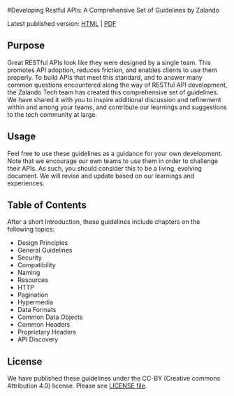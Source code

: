 #Developing Restful APIs: A Comprehensive Set of Guidelines by Zalando 

Latest published version: [HTML](http://zalando.github.io/restful-api-guidelines) | [PDF](http://zalando.github.io/restful-api-guidelines/guidelines.pdf)

Purpose
-------
Great RESTful APIs look like they were designed by a single team. This promotes API adoption, reduces friction, and enables clients to use them properly. To build APIs that meet this standard, and to answer many common questions encountered along the way of RESTful API development, the Zalando Tech team has created this comprehensive set of guidelines. We have shared it with you to inspire additional discussion and refinement within and among your teams, and contribute our learnings and suggestions to the tech community at large.

Usage
-----
Feel free to use these guidelines as a guidance for your own development. Note that we encourage our own teams to use them in order to challenge their APIs. As such, you should consider this to be a living, evolving document. We will revise and update based on our learnings and experiences.

Table of Contents
-------
After a short Introduction, these guidelines include chapters on the following topics: 
- Design Principles
- General Guidelines
- Security
- Compatibility
- Naming 
- Resources 
- HTTP 
- Pagination
- Hypermedia
- Data Formats
- Common Data Objects
- Common Headers
- Proprietary Headers
- API Discovery

License
-------
We have published these guidelines under the CC-BY (Creative commons Attribution 4.0) license. Please see [LICENSE file](LICENSE).
